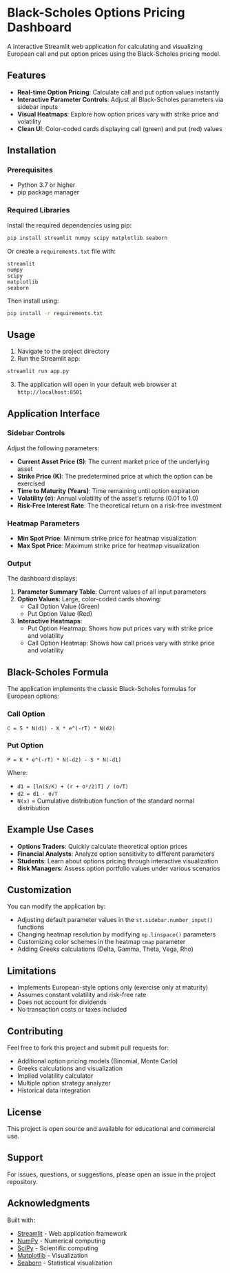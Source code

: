 # Black-Scholes Options Pricing Dashboard

A interactive Streamlit web application for calculating and visualizing European call and put option prices using the Black-Scholes pricing model.

## Features

- **Real-time Option Pricing**: Calculate call and put option values instantly
- **Interactive Parameter Controls**: Adjust all Black-Scholes parameters via sidebar inputs
- **Visual Heatmaps**: Explore how option prices vary with strike price and volatility
- **Clean UI**: Color-coded cards displaying call (green) and put (red) values

## Installation

### Prerequisites

- Python 3.7 or higher
- pip package manager

### Required Libraries

Install the required dependencies using pip:

```bash
pip install streamlit numpy scipy matplotlib seaborn
```

Or create a `requirements.txt` file with:

```
streamlit
numpy
scipy
matplotlib
seaborn
```

Then install using:

```bash
pip install -r requirements.txt
```

## Usage

1. Navigate to the project directory
2. Run the Streamlit app:

```bash
streamlit run app.py
```

3. The application will open in your default web browser at `http://localhost:8501`

## Application Interface

### Sidebar Controls

Adjust the following parameters:

- **Current Asset Price (S)**: The current market price of the underlying asset
- **Strike Price (K)**: The predetermined price at which the option can be exercised
- **Time to Maturity (Years)**: Time remaining until option expiration
- **Volatility (σ)**: Annual volatility of the asset's returns (0.01 to 1.0)
- **Risk-Free Interest Rate**: The theoretical return on a risk-free investment

### Heatmap Parameters

- **Min Spot Price**: Minimum strike price for heatmap visualization
- **Max Spot Price**: Maximum strike price for heatmap visualization

### Output

The dashboard displays:

1. **Parameter Summary Table**: Current values of all input parameters
2. **Option Values**: Large, color-coded cards showing:
   - Call Option Value (Green)
   - Put Option Value (Red)
3. **Interactive Heatmaps**: 
   - Put Option Heatmap: Shows how put prices vary with strike price and volatility
   - Call Option Heatmap: Shows how call prices vary with strike price and volatility

## Black-Scholes Formula

The application implements the classic Black-Scholes formulas for European options:

### Call Option
```
C = S * N(d1) - K * e^(-rT) * N(d2)
```

### Put Option
```
P = K * e^(-rT) * N(-d2) - S * N(-d1)
```

Where:
- `d1 = [ln(S/K) + (r + σ²/2)T] / (σ√T)`
- `d2 = d1 - σ√T`
- `N(x)` = Cumulative distribution function of the standard normal distribution

## Example Use Cases

- **Options Traders**: Quickly calculate theoretical option prices
- **Financial Analysts**: Analyze option sensitivity to different parameters
- **Students**: Learn about options pricing through interactive visualization
- **Risk Managers**: Assess option portfolio values under various scenarios

## Customization

You can modify the application by:

- Adjusting default parameter values in the `st.sidebar.number_input()` functions
- Changing heatmap resolution by modifying `np.linspace()` parameters
- Customizing color schemes in the heatmap `cmap` parameter
- Adding Greeks calculations (Delta, Gamma, Theta, Vega, Rho)

## Limitations

- Implements European-style options only (exercise only at maturity)
- Assumes constant volatility and risk-free rate
- Does not account for dividends
- No transaction costs or taxes included

## Contributing

Feel free to fork this project and submit pull requests for:

- Additional option pricing models (Binomial, Monte Carlo)
- Greeks calculations and visualization
- Implied volatility calculator
- Multiple option strategy analyzer
- Historical data integration

## License

This project is open source and available for educational and commercial use.

## Support

For issues, questions, or suggestions, please open an issue in the project repository.

## Acknowledgments

Built with:
- [Streamlit](https://streamlit.io/) - Web application framework
- [NumPy](https://numpy.org/) - Numerical computing
- [SciPy](https://scipy.org/) - Scientific computing
- [Matplotlib](https://matplotlib.org/) - Visualization
- [Seaborn](https://seaborn.pydata.org/) - Statistical visualization
